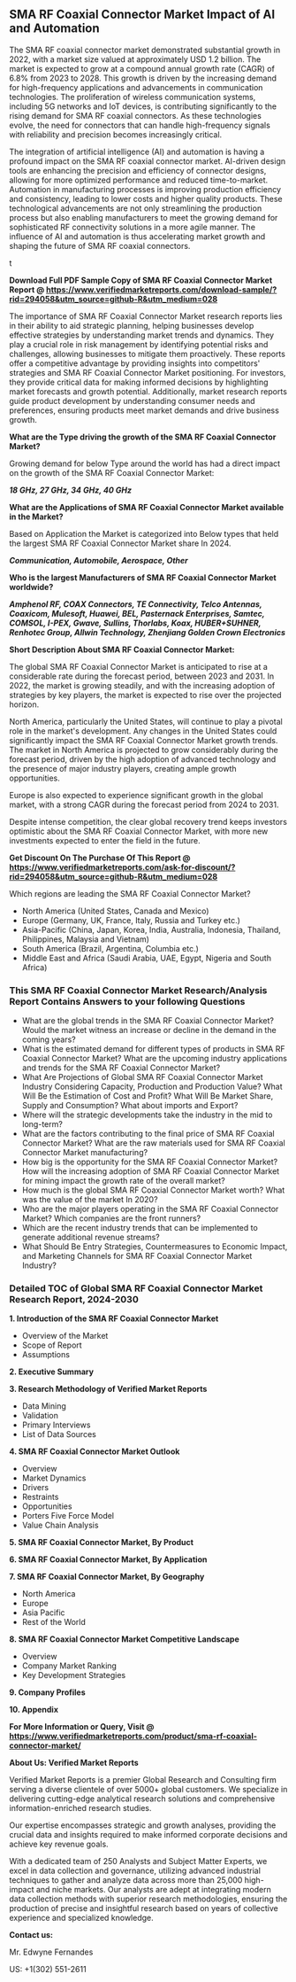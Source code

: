 <h2>SMA RF Coaxial Connector Market Impact of AI and Automation</h2><p>The SMA RF coaxial connector market demonstrated substantial growth in 2022, with a market size valued at approximately USD 1.2 billion. The market is expected to grow at a compound annual growth rate (CAGR) of 6.8% from 2023 to 2028. This growth is driven by the increasing demand for high-frequency applications and advancements in communication technologies. The proliferation of wireless communication systems, including 5G networks and IoT devices, is contributing significantly to the rising demand for SMA RF coaxial connectors. As these technologies evolve, the need for connectors that can handle high-frequency signals with reliability and precision becomes increasingly critical.</p><p>The integration of artificial intelligence (AI) and automation is having a profound impact on the SMA RF coaxial connector market. AI-driven design tools are enhancing the precision and efficiency of connector designs, allowing for more optimized performance and reduced time-to-market. Automation in manufacturing processes is improving production efficiency and consistency, leading to lower costs and higher quality products. These technological advancements are not only streamlining the production process but also enabling manufacturers to meet the growing demand for sophisticated RF connectivity solutions in a more agile manner. The influence of AI and automation is thus accelerating market growth and shaping the future of SMA RF coaxial connectors.</p>t</p><p id="" class=""><strong>Download Full PDF Sample Copy of SMA RF Coaxial Connector Market Report @ <a href="https://www.verifiedmarketreports.com/download-sample/?rid=294058&utm_source=github-R&utm_medium=028" target="_blank">https://www.verifiedmarketreports.com/download-sample/?rid=294058&utm_source=github-R&utm_medium=028</a></strong></p><p>The importance of&nbsp;SMA RF Coaxial Connector Market research reports lies in their ability to aid strategic planning, helping businesses develop effective strategies by understanding market trends and dynamics. They play a crucial role in risk management by identifying potential risks and challenges, allowing businesses to mitigate them proactively. These reports offer a competitive advantage by providing insights into competitors' strategies and SMA RF Coaxial Connector Market positioning. For investors, they provide critical data for making informed decisions by highlighting market forecasts and growth potential. Additionally, market research reports guide product development by understanding consumer needs and preferences, ensuring products meet market demands and drive business growth.</p><p><strong>What are the&nbsp;Type driving the growth of the SMA RF Coaxial Connector Market?</strong></p><p id="" class="">Growing demand for below Type around the world has had a direct impact on the growth of the SMA RF Coaxial Connector Market:</p><em><strong>18 GHz, 27 GHz, 34 GHz, 40 GHz</strong></em></p><strong>What are the&nbsp;Applications&nbsp;of SMA RF Coaxial Connector Market available in the Market?</strong></p><p id="" class="">Based on Application the Market is categorized into Below types that held the largest SMA RF Coaxial Connector Market share In 2024.</p><em><strong>Communication, Automobile, Aerospace, Other</strong></em></p><strong>Who is the largest Manufacturers of SMA RF Coaxial Connector Market worldwide?</strong></p><p><em><strong>Amphenol RF, COAX Connectors, TE Connectivity, Telco Antennas, Coaxicom, Mulesoft, Huawei, BEL, Pasternack Enterprises, Samtec, COMSOL, I-PEX, Gwave, Sullins, Thorlabs, Koax, HUBER+SUHNER, Renhotec Group, Allwin Technology, Zhenjiang Golden Crown Electronics</strong></em></p><p id="" class=""><strong>Short Description About SMA RF Coaxial Connector Market:</strong></p><p>The global SMA RF Coaxial Connector Market is anticipated to rise at a considerable rate during the forecast period, between 2023 and 2031. In 2022, the market is growing steadily, and with the increasing adoption of strategies by key players, the market is expected to rise over the projected horizon.</p><p>North America, particularly the United States, will continue to play a pivotal role in the market's development. Any changes in the United States could significantly impact the SMA RF Coaxial Connector Market growth trends. The market in North America is projected to grow considerably during the forecast period, driven by the high adoption of advanced technology and the presence of major industry players, creating ample growth opportunities.</p><p>Europe is also expected to experience significant growth in the global market, with a strong CAGR during the forecast period from 2024 to 2031.</p><p>Despite intense competition, the clear global recovery trend keeps investors optimistic about the SMA RF Coaxial Connector Market, with more new investments expected to enter the field in the future.</p><p id="" class=""><strong>Get Discount On The Purchase Of This Report @ <a href="https://www.verifiedmarketreports.com/ask-for-discount/?rid=294058&utm_source=github-R&utm_medium=028" target="_blank">https://www.verifiedmarketreports.com/ask-for-discount/?rid=294058&utm_source=github-R&utm_medium=028</a></strong></p>Which regions are leading the SMA RF Coaxial Connector Market?</p><ul><li>North America (United States, Canada and Mexico)</li><li>Europe (Germany, UK, France, Italy, Russia and Turkey etc.)</li><li>Asia-Pacific (China, Japan, Korea, India, Australia, Indonesia, Thailand, Philippines, Malaysia and Vietnam)</li><li>South America (Brazil, Argentina, Columbia etc.)</li><li>Middle East and Africa (Saudi Arabia, UAE, Egypt, Nigeria and South Africa)</li></ul><h3 id="" class="">This SMA RF Coaxial Connector Market Research/Analysis Report Contains Answers to your following Questions</h3><ul><li>What are the global trends in the SMA RF Coaxial Connector Market? Would the market witness an increase or decline in the demand in the coming years?</li><li>What is the estimated demand for different types of products in SMA RF Coaxial Connector Market? What are the upcoming industry applications and trends for the SMA RF Coaxial Connector Market?</li><li>What Are Projections of Global SMA RF Coaxial Connector Market Industry Considering Capacity, Production and Production Value? What Will Be the Estimation of Cost and Profit? What Will Be Market Share, Supply and Consumption? What about imports and Export?</li><li>Where will the strategic developments take the industry in the mid to long-term?</li><li>What are the factors contributing to the final price of SMA RF Coaxial Connector Market? What are the raw materials used for SMA RF Coaxial Connector Market manufacturing?</li><li>How big is the opportunity for the SMA RF Coaxial Connector Market? How will the increasing adoption of SMA RF Coaxial Connector Market for mining impact the growth rate of the overall market?</li><li>How much is the global SMA RF Coaxial Connector Market worth? What was the value of the market In 2020?</li><li>Who are the major players operating in the SMA RF Coaxial Connector Market? Which companies are the front runners?</li><li>Which are the recent industry trends that can be implemented to generate additional revenue streams?</li><li>What Should Be Entry Strategies, Countermeasures to Economic Impact, and Marketing Channels for SMA RF Coaxial Connector Market Industry?</li></ul><h3 id="" class="">Detailed TOC of Global SMA RF Coaxial Connector Market Research Report, 2024-2030</h3><p id="" class=""><strong>1. Introduction of the SMA RF Coaxial Connector Market</strong></p><ul><li>Overview of the Market</li><li>Scope of Report</li><li>Assumptions</li></ul><p id="" class=""><strong>2. Executive Summary</strong></p><p id="" class=""><strong>3. Research Methodology of Verified Market Reports</strong></p><ul><li>Data Mining</li><li>Validation</li><li>Primary Interviews</li><li>List of Data Sources</li></ul><p id="" class=""><strong>4. SMA RF Coaxial Connector Market Outlook</strong></p><ul><li>Overview</li><li>Market Dynamics</li><li>Drivers</li><li>Restraints</li><li>Opportunities</li><li>Porters Five Force Model</li><li>Value Chain Analysis</li></ul><p id="" class=""><strong>5. SMA RF Coaxial Connector Market, By Product</strong></p><p id="" class=""><strong>6. SMA RF Coaxial Connector Market, By Application</strong></p><p id="" class=""><strong>7. SMA RF Coaxial Connector Market, By Geography</strong></p><ul><li>North America</li><li>Europe</li><li>Asia Pacific</li><li>Rest of the World</li></ul><p id="" class=""><strong>8. SMA RF Coaxial Connector Market Competitive Landscape</strong></p><ul><li>Overview</li><li>Company Market Ranking</li><li>Key Development Strategies</li></ul><p id="" class=""><strong>9. Company Profiles</strong></p><p id="" class=""><strong>10. Appendix</strong></p><p id="" class=""><strong>For More Information or Query, Visit @ <a href="https://www.verifiedmarketreports.com/product/sma-rf-coaxial-connector-market/" target="_blank">https://www.verifiedmarketreports.com/product/sma-rf-coaxial-connector-market/</a></strong></p><p id="" class=""><strong>About Us: Verified Market Reports</strong></p><p id="" class="">Verified Market Reports is a premier Global Research and Consulting firm serving a diverse clientele of over 5000+ global customers. We specialize in delivering cutting-edge analytical research solutions and comprehensive information-enriched research studies.</p><p id="" class="">Our expertise encompasses strategic and growth analyses, providing the crucial data and insights required to make informed corporate decisions and achieve key revenue goals.</p><p id="" class="">With a dedicated team of 250 Analysts and Subject Matter Experts, we excel in data collection and governance, utilizing advanced industrial techniques to gather and analyze data across more than 25,000 high-impact and niche markets. Our analysts are adept at integrating modern data collection methods with superior research methodologies, ensuring the production of precise and insightful research based on years of collective experience and specialized knowledge.</p><p id="" class=""><strong>Contact us:</strong></p><p id="" class="">Mr. Edwyne Fernandes</p><p id="" class="">US: +1(302) 551-2611</p>